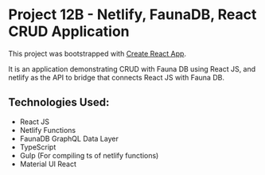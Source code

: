 # Project 12B - Netlify, FaunaDB, React CRUD Application

This project was bootstrapped with [Create React App](https://github.com/facebook/create-react-app).

It is an application demonstrating CRUD with Fauna DB using React JS, and netlify as the API to bridge that connects React JS with Fauna DB.

## Technologies Used:

- React JS
- Netlify Functions
- FaunaDB GraphQL Data Layer
- TypeScript
- Gulp (For compiling ts of netlify functions)
- Material UI React
